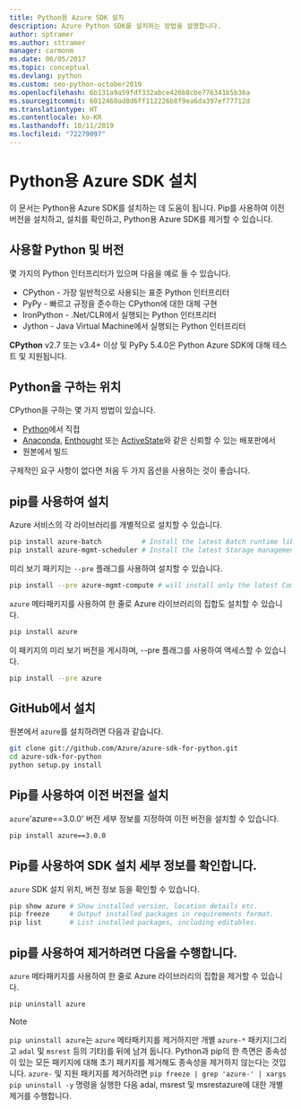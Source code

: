 ```yaml
---
title: Python용 Azure SDK 설치
description: Azure Python SDK를 설치하는 방법을 설명합니다.
author: sptramer
ms.author: sttramer
manager: carmonm
ms.date: 06/05/2017
ms.topic: conceptual
ms.devlang: python
ms.custom: seo-python-october2019
ms.openlocfilehash: 6b131a9a59fdf332abce426b8cbe776341b5b36a
ms.sourcegitcommit: 6012460ad8d6ff112226b8f9ea6da397ef77712d
ms.translationtype: HT
ms.contentlocale: ko-KR
ms.lasthandoff: 10/11/2019
ms.locfileid: "72279097"
---
```

# <a name="install-the-azure-sdk-for-python"></a>Python용 Azure SDK 설치

이 문서는 Python용 Azure SDK를 설치하는 데 도움이 됩니다. Pip를 사용하여 이전 버전을 설치하고, 설치를 확인하고, Python용 Azure SDK를 제거할 수 있습니다.

## <a name="which-python-and-which-version-to-use"></a>사용할 Python 및 버전

몇 가지의 Python 인터프리터가 있으며 다음을 예로 들 수 있습니다.

* CPython - 가장 일반적으로 사용되는 표준 Python 인터프리터
* PyPy - 빠르고 규정을 준수하는 CPython에 대한 대체 구현
* IronPython - .Net/CLR에서 실행되는 Python 인터프리터
* Jython - Java Virtual Machine에서 실행되는 Python 인터프리터

**CPython** v2.7 또는 v3.4+ 이상 및 PyPy 5.4.0은 Python Azure SDK에 대해 테스트 및 지원됩니다.

## <a name="where-to-get-python"></a>Python을 구하는 위치

CPython을 구하는 몇 가지 방법이 있습니다.

* [Python](https://www.python.org/)에서 직접
* [Anaconda](https://www.anaconda.com/), [Enthought](https://www.enthought.com/) 또는 [ActiveState](https://www.activestate.com/)와 같은 신뢰할 수 있는 배포판에서
* 원본에서 빌드

구체적인 요구 사항이 없다면 처음 두 가지 옵션을 사용하는 것이 좋습니다.

## <a name="installation-with-pip"></a>pip를 사용하여 설치

Azure 서비스의 각 라이브러리를 개별적으로 설치할 수 있습니다.

```bash
pip install azure-batch          # Install the latest Batch runtime library
pip install azure-mgmt-scheduler # Install the latest Storage management library
```

미리 보기 패키지는 `--pre` 플래그를 사용하여 설치할 수 있습니다.

```bash
pip install --pre azure-mgmt-compute # will install only the latest Compute Management library
```

`azure` 메타패키지를 사용하여 한 줄로 Azure 라이브러리의 집합도 설치할 수 있습니다.

```bash
pip install azure
```

이 패키지의 미리 보기 버전을 게시하며, --pre 플래그를 사용하여 액세스할 수 있습니다.

```bash
pip install --pre azure
```

## <a name="install-from-github"></a>GitHub에서 설치

원본에서 `azure`를 설치하려면 다음과 같습니다.

```bash
git clone git://github.com/Azure/azure-sdk-for-python.git
cd azure-sdk-for-python
python setup.py install
```

## <a name="install-an-older-version-with-pip"></a>Pip를 사용하여 이전 버전을 설치
`azure`'azure==3.0.0' 버전 세부 정보를 지정하여 이전 버전을 설치할 수 있습니다.
```bash
pip install azure==3.0.0 
```
## <a name="check-sdk-installation-details-with-pip"></a>Pip를 사용하여 SDK 설치 세부 정보를 확인합니다.
`azure` SDK 설치 위치, 버전 정보 등을 확인할 수 있습니다.
```bash
pip show azure # Show installed version, location details etc.
pip freeze     # Output installed packages in requirements format.
pip list       # List installed packages, including editables.
```
## <a name="to-uninstall-with-pip"></a>pip를 사용하여 제거하려면 다음을 수행합니다.
`azure` 메타패키지를 사용하여 한 줄로 Azure 라이브러리의 집합을 제거할 수 있습니다.
```bash
pip uninstall azure 
```
> [!NOTE]
> `pip uninstall azure`는 `azure` 메타패키지를 제거하지만 개별 `azure-*` 패키지(그리고 `adal` 및 `msrest` 등의 기타)를 뒤에 남겨 둡니다. Python과 pip의 한 측면은 종속성이 있는 모든 패키지에 대해 초기 패키지를 제거해도 종속성을 제거하지 않는다는 것입니다. `azure-` 및 지원 패키지를 제거하려면 `pip freeze | grep 'azure-' | xargs pip uninstall -y` 명령을 실행한 다음 adal, msrest 및 msrestazure에 대한 개별 제거를 수행합니다.

